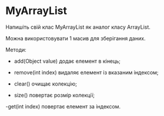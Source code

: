 # MyArrayList
Напишіть свій клас MyArrayList як аналог класу ArrayList.

Можна використовувати 1 масив для зберігання даних.

Методи:

- add(Object value) додає елемент в кінець;

- remove(int index) видаляє елемент із вказаним індексом;

- clear() очищає колекцію;

- size() повертає розмір колекції;

-get(int index) повертає елемент за індексом.
